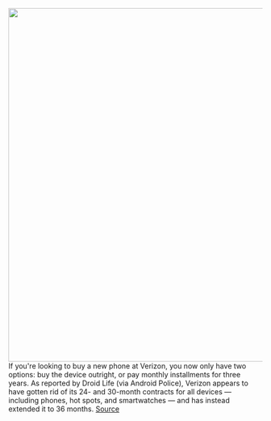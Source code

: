 <img src='https://cdn.vox-cdn.com/thumbor/noK1tOamVGTALSiNTsoxecxTdE0=/0x0:2040x1360/1200x800/filters:focal(857x517:1183x843)/cdn.vox-cdn.com/uploads/chorus_image/image/70477048/acastro_200109_1777_verizon_0002.0.0.jpg' width='700px' /><br/>
If you're looking to buy a new phone at Verizon, you now only have two options: buy the device outright, or pay monthly installments for three years. As reported by Droid Life (via Android Police), Verizon appears to have gotten rid of its 24- and 30-month contracts for all devices — including phones, hot spots, and smartwatches — and has instead extended it to 36 months.
<a href='https://www.theverge.com/2022/2/6/22920445/verizon-phone-contracts-three-years-36-months-payments'> Source <a/>